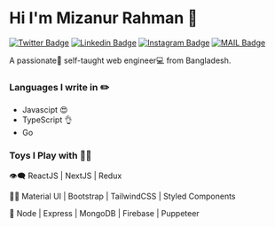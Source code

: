 # Hi I'm Mizanur Rahman :rocket:

[![Twitter Badge](https://img.shields.io/badge/-MizanMahi-1ca0f1?style=flat-square&labelColor=1ca0f1&logo=twitter&logoColor=white&link=https://twitter.com/AroraShreshth)](https://twitter.com/mizan__mahi) [![Linkedin Badge](https://img.shields.io/badge/-MizanMahi-blue?style=flat-square&logo=Linkedin&logoColor=white&link=https://www.linkedin.com/in/ShreshthArora/)](https://www.linkedin.com/in/mizan-mahi/) [![Instagram Badge](https://img.shields.io/badge/-@MizanMahi-03a57a?style=flat-square&labelColor=white&logo=Instagram&link=https://instagram.com/AroraShreshth/)](https://www.instagram.com/mizan_mahi/)
[![MAIL Badge](https://img.shields.io/badge/-mizanmahi24-c14438?style=flat-square&logo=Gmail&logoColor=white&link=mailto:hey@shreshtharora.co)](mailto:mizanmahi24@gmail.com)

A passionate👨 self-taught web engineer💻 from Bangladesh.


### Languages I write in :pencil2:

- Javascipt 😍
- TypeScript 👌
- Go

### Toys I Play with 👨‍💻

👁‍🗨 ReactJS | NextJS | Redux 

💅🏻 Material UI | Bootstrap | TailwindCSS | Styled Components

🚂 Node | Express | MongoDB | Firebase  | Puppeteer
